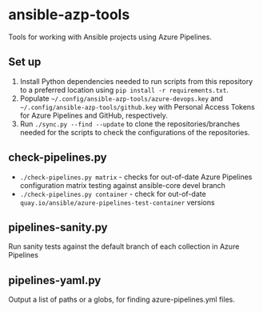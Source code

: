 # ansible-azp-tools
Tools for working with Ansible projects using Azure Pipelines.

## Set up
1. Install Python dependencies needed to run scripts from this repository to a preferred location using `pip install -r requirements.txt`.
2. Populate `~/.config/ansible-azp-tools/azure-devops.key` and `~/.config/ansible-azp-tools/github.key` with Personal Access Tokens for Azure Pipelines and GitHub, respectively.
3. Run `./sync.py --find --update` to clone the repositories/branches needed for the scripts to check the configurations of the repositories.

## check-pipelines.py
* `./check-pipelines.py matrix` - checks for out-of-date Azure Pipelines configuration matrix testing against ansible-core devel branch
* `./check-pipelines.py container` - check for out-of-date `quay.io/ansible/azure-pipelines-test-container` versions

## pipelines-sanity.py
Run sanity tests against the default branch of each collection in Azure Pipelines

## pipelines-yaml.py
Output a list of paths or a globs, for finding azure-pipelines.yml files.
